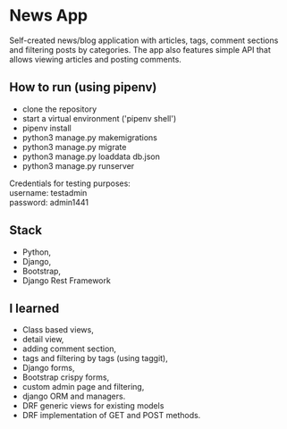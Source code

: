 # News App
Self-created news/blog application with articles, tags, comment sections and filtering posts by categories. The app also features simple API that allows viewing articles and posting comments.

## How to run (using pipenv)
- clone the repository
- start a virtual environment ('pipenv shell')
- pipenv install
- python3 manage.py makemigrations
- python3 manage.py migrate
- python3 manage.py loaddata db.json
- python3 manage.py runserver

Credentials for testing purposes:<br/>
username: testadmin<br/>
password: admin1441

## Stack
- Python, 
- Django, 
- Bootstrap, 
- Django Rest Framework

## I learned
- Class based views, 
- detail view, 
- adding comment section, 
- tags and filtering by tags (using taggit), 
- Django forms,  
- Bootstrap crispy forms,
- custom admin page and filtering, 
- django ORM and managers. 
- DRF generic views for existing models
- DRF implementation of GET and POST methods.
